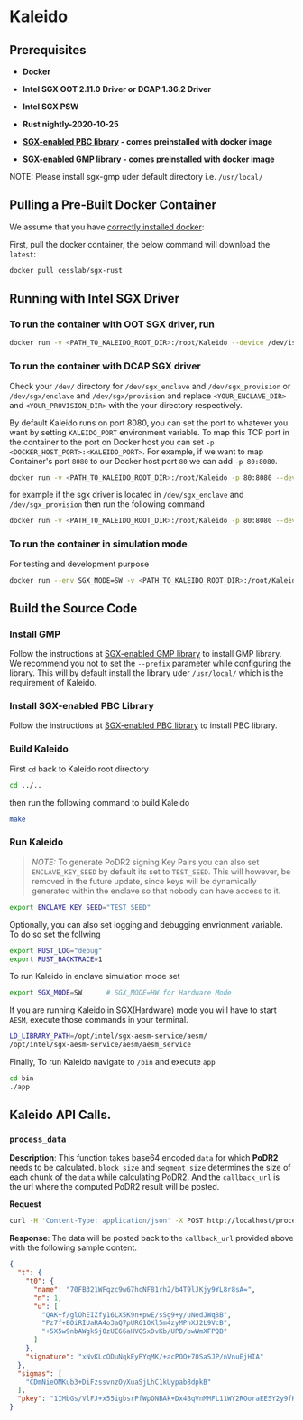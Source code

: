 # Kaleido

## Prerequisites

* **Docker**

* **Intel SGX OOT 2.11.0 Driver or DCAP 1.36.2 Driver**

* **Intel SGX PSW**

* **Rust nightly-2020-10-25**

* **[SGX-enabled PBC library](https://github.com/tehsunnliu/pbc-sgx) - comes preinstalled with docker image**

* **[SGX-enabled GMP library](https://github.com/intel/sgx-gmp) - comes preinstalled with docker image**

NOTE: Please install sgx-gmp uder default directory i.e. `/usr/local/`

## Pulling a Pre-Built Docker Container

We assume that you have [correctly installed docker](https://docs.docker.com/get-docker/):

First, pull the docker container, the below command will download the `latest`:

```bash
docker pull cesslab/sgx-rust
```

## Running with Intel SGX Driver

### To run the container with OOT SGX driver, run

```bash
docker run -v <PATH_TO_KALEIDO_ROOT_DIR>:/root/Kaleido --device /dev/isgx -ti cesslab/sgx-rust
```

### To run the container with DCAP SGX driver

Check your `/dev/` directory for `/dev/sgx_enclave` and `/dev/sgx_provision`
or
`/dev/sgx/enclave` and `/dev/sgx/provision`
and replace `<YOUR_ENCLAVE_DIR>` and `<YOUR_PROVISION_DIR>` with the your directory respectively.

By default Kaleido runs on port 8080, you can set the port to whatever you want by setting `KALEIDO_PORT` environment variable.
To map this TCP port in the container to the port on Docker host you can set `-p <DOCKER_HOST_PORT>:<KALEIDO_PORT>`. For example, if we want to map Container's port `8080` to our Docker host port `80` we can add `-p 80:8080`. 

```bash
docker run -v <PATH_TO_KALEIDO_ROOT_DIR>:/root/Kaleido -p 80:8080 --device <YOUR_ENCLAVE_DIR> --device <YOUR_PROVISION_DIR> -ti cesslab/sgx-rust
```

for example if the sgx driver is located in `/dev/sgx_enclave` and `/dev/sgx_provision` then run the following command

```bash
docker run -v <PATH_TO_KALEIDO_ROOT_DIR>:/root/Kaleido -p 80:8080 --device /dev/sgx_enclave --device /dev/sgx_provision -ti cesslab/sgx-rust
```

### To run the container in simulation mode

For testing and development purpose

```bash
docker run --env SGX_MODE=SW -v <PATH_TO_KALEIDO_ROOT_DIR>:/root/Kaleido -p 80:8080 -ti cesslab/sgx-rust
```

## Build the Source Code

### Install GMP

Follow the instructions at [SGX-enabled GMP library](https://github.com/intel/sgx-gmp) to install GMP library. We recommend you not to set the `--prefix` parameter while configuring the library. This will by default install the library uder `/usr/local/` which is the requirement of Kaleido.

### Install SGX-enabled PBC Library

Follow the instructions at [SGX-enabled PBC library](https://github.com/tehsunnliu/pbc-sgx) to install PBC library.

### Build Kaleido

First `cd` back to Kaleido root directory

```bash
cd ../..
```

then run the following command to build Kaleido

```bash
make
```

### Run Kaleido

> *NOTE:* To generate PoDR2 signing Key Pairs you can also set `ENCLAVE_KEY_SEED` by default its set to `TEST_SEED`. This will however, be removed in the future update, since keys will be dynamically generated within the enclave so that nobody can have access to it.

```bash
export ENCLAVE_KEY_SEED="TEST_SEED"
```

Optionally, you can also set logging and debugging envrionment variable. To do so set the follwing

```bash
export RUST_LOG="debug"
export RUST_BACKTRACE=1
```

To run Kaleido in enclave simulation mode set 
```bash
export SGX_MODE=SW      # SGX_MODE=HW for Hardware Mode
```

If you are running Kaleido in SGX(Hardware) mode you will have to start `AESM`, execute those commands in your terminal.
```bash
LD_LIBRARY_PATH=/opt/intel/sgx-aesm-service/aesm/
/opt/intel/sgx-aesm-service/aesm/aesm_service
```

Finally, To run Kaleido navigate to `/bin` and execute `app`

```bash
cd bin
./app
```

## Kaleido API Calls.

### `process_data`

**Description**: This function takes base64 encoded `data` for which **PoDR2** needs to be calculated. `block_size` and `segment_size` determines the size of each chunk of the `data` while calculating PoDR2. And the `callback_url` is the url where the computed PoDR2 result will be posted. 

**Request**
```bash
curl -H 'Content-Type: application/json' -X POST http://localhost/process_data -d '{"data":"aGk=", "block_size":10485, "segment_size":1, "callback_url":<REPLACE_WITH_CALLBACK_URL>}'
```

**Response**: The data will be posted back to the `callback_url` provided above with the following sample content.
```json
{
  "t": {
    "t0": {
      "name": "70FB321WFqzc9w67hcNF81rh2/b4T9lJKjy9YL8r8sA=",
      "n": 1,
      "u": [
        "QAK+f/glOhEIZfy16LX5K9n+pwE/sSg9+y/uNedJWq8B",
        "Pz7f+BOiRIUaRA4o3aQ7pUR61OKl5m4zyMPnXJ2L9VcB",
        "+5X5w9nbAWgkSj0zUE66aHVGSxDvKb/UPD/bwWmXFPQB"
      ]
    },
    "signature": "xNvKLcODuNqkEyPYqMK/+acPOQ+70SaSJP/nVnuEjHIA"
  },
  "sigmas": [
    "CDmNieOMKub3+DiFzssvnzOyXuaSjLhC1kUypab8dpkB"
  ],
  "pkey": "1IMbGs/VlFJ+x55igbsrPfWpONBAk+Dx4BqVnMMFL11WY2ROoraEESY2y9fHTrggvpHukH+wbSaTfbY+MinhRQA="
}
```
